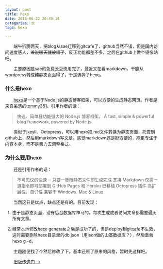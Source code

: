 ```yaml
---
layout: post
title: hexo
date: 2015-06-22 20:49:14
categories: 水
tags: hexo

---
```

　　端午折腾两天，把blog从sae迁移到gitcafe了，github当然不错，但是国内访问速度感人，~~难说哪天就被墙了~~，反正功能都差不多，之后在github上做个镜像站吧。

　　主要原因是sae的免费云豆快用完了，最近又在看markdown，干脆从wordpress转成纯静态页面得了，于是选择了hexo。

### **什么是hexo**

　　[hexo](https://hexo.io/)是一个基于Node.js的静态博客框架，可以方便的生成静态网页。作者是来自呆湾的[tommy351](http://zespia.tw/)。引用作者的话：
> 快速、简单且功能强大的 Node.js 博客框架。
A fast, simple & powerful blog framework, powered by Node.js.

　　类似于jkeyll、Octopress，可以用hexo把.md文件转换为静态页面，托管到github上，然后用markdown写文章。感觉markdown还是挺方便的，能更专注于内容本身，而不是费力去调整格式。

### **为什么要用hexo**

　　还是引用作者的话：
> 不可思议的快速 ─ 只要一眨眼静态文件即生成完成
支持 Markdown
仅需一道指令即可部署到 GitHub Pages 和 Heroku
已移植 Octopress 插件
高扩展性、自订性
兼容于 Windows, Mac & Linux

　　当然这只是优点，缺点还是有的。目前发现：

1. 由于是静态页面，没有后台数据库神马的，每次生成或者访问文章都需要遍历所有文章。

2. 经常本地修改hexo generate之后是成功了的，但是deploy到gitcafe不生效，这时需要删除hexo目录里的db.json（用json做的山寨数据库？），然后重新hexo g -d。

　　主题随便找了个然后修改了下，基本还原了原来的风格，暂时先这样吧。

　　[旧版传送门——>](http://ixjx.sinaapp.com)